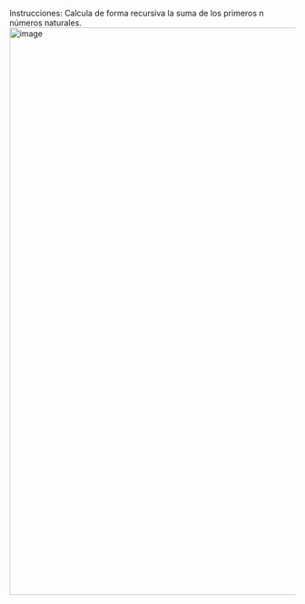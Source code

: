 Instrucciones: 
Calcula de forma recursiva la suma de los primeros n números naturales. 
<img width="1510" height="998" alt="image" src="https://github.com/user-attachments/assets/e3151c7a-9668-4ed6-809f-5b5770a78e5f" />
